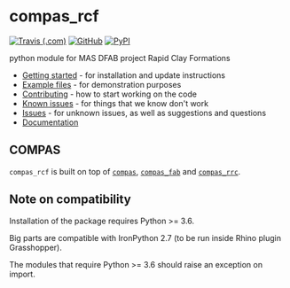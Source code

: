 # compas\_rcf

[![Travis (.com)](https://img.shields.io/travis/com/tetov/compas_rcf?style=for-the-badge)](https://travis-ci.com/tetov/compas_rcf)
[![GitHub](https://img.shields.io/github/license/tetov/compas_rcf?style=for-the-badge)](https://github.com/tetov/compas_rcf/blob/master/LICENSE)
[![PyPI](https://img.shields.io/pypi/v/compas_rcf?style=for-the-badge)](https://pypi.org/project/compas-rcf/)

python module for MAS DFAB project Rapid Clay Formations

* [Getting started](https://compas_rcf.tetov.se/getting_started.html) - for installation and update instructions
* [Example files](https://compas_rcf.tetov.se/examples.html) - for demonstration purposes
* [Contributing](https://compas_rcf.tetov.se/contributing.html) - how to start working on the code
* [Known issues](https://compas_rcf.tetov.se/known_issues.html) - for things that we know don't work
* [Issues](https://github.com/feihln/compas_rcf/issues) - for unknown issues, as well as suggestions and questions
* [Documentation](https://compas_rcf.tetov.se/)

## COMPAS

`compas_rcf` is built on top of [`compas`](https://compas-dev.github.io/),
 [`compas_fab`](https://gramaziokohler.github.io/compas_fab/) and
 [`compas_rrc`](https://bitbucket.org/ethrfl/compas_rrc/).

## Note on compatibility

Installation of the package requires Python \>\= 3.6.

Big parts are compatible with IronPython 2.7 (to be run inside Rhino plugin
Grasshopper).

The modules that require Python \>\= 3.6 should raise an exception on import.

